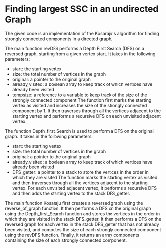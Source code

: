 # Finding largest SSC in an undirected Graph

The given code is an implementation of the Kosaraju's algorithm for finding strongly connected components in a directed graph.

The main function revDFS performs a Depth First Search (DFS) on a reversed graph, starting from a given vertex start. It takes in the following parameters:

* start: the starting vertex
* size: the total number of vertices in the graph
* original: a pointer to the original graph
* already_visited: a boolean array to keep track of which vertices have already been visited
* tempsize: a reference to a variable to keep track of the size of the strongly connected component
The function first marks the starting vertex as visited and increases the size of the strongly connected component by 1. It then traverses through all the vertices adjacent to the starting vertex and performs a recursive DFS on each unvisited adjacent vertex.

The function Depth_first_Search is used to perform a DFS on the original graph. It takes in the following parameters:

* start: the starting vertex
* size: the total number of vertices in the graph
* original: a pointer to the original graph
* already_visited: a boolean array to keep track of which vertices have already been visited
* DFS_getter: a pointer to a stack to store the vertices in the order in which they are visited
The function marks the starting vertex as visited and then traverses through all the vertices adjacent to the starting vertex. For each unvisited adjacent vertex, it performs a recursive DFS and then adds the starting vertex to the stack DFS_getter.

The main function Kosaraju first creates a reversed graph using the reverse_of_graph function. It then performs a DFS on the original graph using the Depth_first_Search function and stores the vertices in the order in which they are visited in the stack DFS_getter. It then performs a DFS on the reversed graph for each vertex in the stack DFS_getter that has not already been visited, and computes the size of each strongly connected component using the revDFS function. Finally, it returns an array components containing the size of each strongly connected component.
